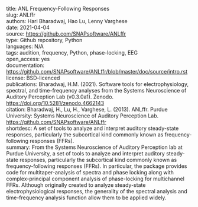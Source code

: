 title: ANL Frequency-Following Responses  
slug: ANLffr  
authors: Hari Bharadwaj, Hao Lu, Lenny Varghese  
date: 2021-04-04  
source: https://github.com/SNAPsoftware/ANLffr  
type: Github repository, Python    
languages: N/A  
tags: audition, frequency, Python, phase-locking, EEG  
open_access: yes  
documentation: https://github.com/SNAPsoftware/ANLffr/blob/master/doc/source/intro.rst  
license: BSD-licenced  
publications: Bharadwaj, H.M. (2021). Software tools for electrophysiology, spectral, and time-frequency analyses from the Systems Neuroscience of Auditory Perception Lab (v0.3.0a1). Zenodo. https://doi.org/10.5281/zenodo.4662143  
citation: Bharadwaj, H., Lu, H., Varghese, L. (2013). ANLffr. Purdue University: Systems Neuroscience of Auditory Perception Lab. https://github.com/SNAPsoftware/ANLffr  
shortdesc: A set of tools to analyze and interpret auditory steady-state responses, particularly the subcortical kind commonly known as frequency-following responses (FFRs).  
summary: From the Systems Neuroscience of Auditory Perception lab at Purdue University, a set of tools to analyze and interpret auditory steady-state responses, particularly the subcortical kind commonly known as frequency-following responses (FFRs). In particular, the package provides code for multitaper-analysis of spectra and phase locking along with complex-principal component analysis of phase-locking for multichannel FFRs. Although originally created to analyze steady-state electrophysiological responses, the generality of the spectral analysis and time-frequency analysis function allow them to be applied widely.  
